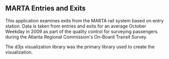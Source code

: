 ## MARTA Entries and Exits

This application examines exits from the MARTA rail system based on entry station. Data is taken from entries and exits for an average October Weekday in 2009 as part of the quality control for surveying passengers during the Atlanta Regional Commission's On-Board Transit Survey.

The d3js visualization library was the primary library used to create the visualization.
